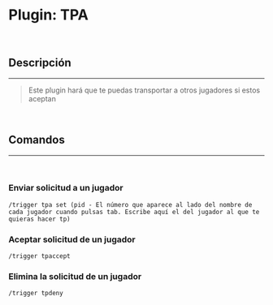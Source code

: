 # Plugin: TPA

<br/>

## Descripción
---

> Este plugin hará que te puedas transportar a otros jugadores si estos aceptan

<br/>

## Comandos 
---

<br/>

### Enviar solicitud a un jugador
~~~
/trigger tpa set (pid - El número que aparece al lado del nombre de cada jugador cuando pulsas tab. Escribe aquí el del jugador al que te quieras hacer tp)
~~~

### Aceptar solicitud de un jugador
~~~
/trigger tpaccept
~~~

### Elimina la solicitud de un jugador
~~~
/trigger tpdeny
~~~